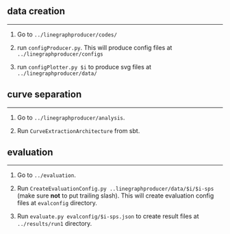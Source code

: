 ## data creation
---------------

1. Go to `../linegraphproducer/codes/` 

2. run `configProducer.py`. This will produce config files at `../linegraphproducer/configs`

3. run `configPlotter.py $i` to produce svg files at `../linegraphproducer/data/`

## curve separation
-------------------

1. Go to `../linegraphproducer/analysis`.

2. Run `CurveExtractionArchitecture` from sbt. 

## evaluation
-------------------

1. Go to `../evaluation`.

2. Run `CreateEvaluationConfig.py ..linegraphproducer/data/$i/$i-sps` (make sure **not** to put trailing slash). This will create evaluation config files at `evalconfig` directory.
  
3. Run `evaluate.py evalconfig/$i-sps.json` to create result files at `../results/run1` directory.  
  
